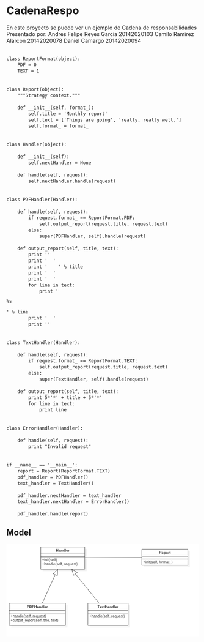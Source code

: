 # CadenaRespo
En este proyecto se puede ver un ejemplo de Cadena de responsabilidades 
Presentado por: 
Andres Felipe Reyes García 20142020103
Camilo Ramirez Alarcon 20142020078
Daniel Camargo 20142020094

<pre><code>
class ReportFormat(object):
    PDF = 0
    TEXT = 1


class Report(object):
    """Strategy context."""

    def __init__(self, format_):
        self.title = 'Monthly report'
        self.text = ['Things are going', 'really, really well.']
        self.format_ = format_


class Handler(object):

    def __init__(self):
        self.nextHandler = None

    def handle(self, request):
        self.nextHandler.handle(request)


class PDFHandler(Handler):

    def handle(self, request):
        if request.format_ == ReportFormat.PDF:
            self.output_report(request.title, request.text)
        else:
            super(PDFHandler, self).handle(request)

    def output_report(self, title, text):
        print '<html>'
        print '  <head>'
        print '    <title>%s</title>' % title
        print '  </head>'
        print '  <body>'
        for line in text:
            print '    <p>%s</p>' % line
        print '  </body>'
        print '</html>'


class TextHandler(Handler):

    def handle(self, request):
        if request.format_ == ReportFormat.TEXT:
            self.output_report(request.title, request.text)
        else:
            super(TextHandler, self).handle(request)

    def output_report(self, title, text):
        print 5*'*' + title + 5*'*'
        for line in text:
            print line


class ErrorHandler(Handler):

    def handle(self, request):
        print "Invalid request"


if __name__ == '__main__':
    report = Report(ReportFormat.TEXT)
    pdf_handler = PDFHandler()
    text_handler = TextHandler()

    pdf_handler.nextHandler = text_handler
    text_handler.nextHandler = ErrorHandler()

    pdf_handler.handle(report)
</pre></code>
## Model
![Model](CadenaDeResponsabilidades.png)
